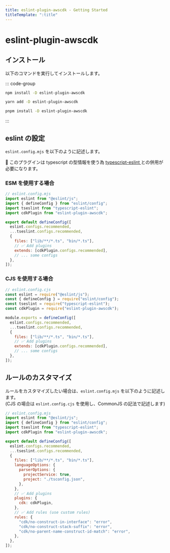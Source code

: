 ```yaml
---
title: eslint-plugin-awscdk - Getting Started
titleTemplate: ":title"
---
```


# eslint-plugin-awscdk

## インストール

以下のコマンドを実行してインストールします。

::: code-group

```sh [npm]
npm install -D eslint-plugin-awscdk
```

```sh [yarn]
yarn add -D eslint-plugin-awscdk
```

```sh [pnpm]
pnpm install -D eslint-plugin-awscdk
```

:::

## eslint の設定

`eslint.config.mjs` を以下のように記述します。

<div class="info-item">
  🚨 このプラグインは typescript の型情報を使う為
  <a href="https://typescript-eslint.io/getting-started">
    typescript-eslint
  </a>
  との併用が必要になります。
</div>

### ESM を使用する場合

```js
// eslint.config.mjs
import eslint from "@eslint/js";
import { defineConfig } from "eslint/config";
import tseslint from "typescript-eslint";
import cdkPlugin from "eslint-plugin-awscdk";

export default defineConfig([
  eslint.configs.recommended,
  ...tseslint.configs.recommended,
  {
    files: ["lib/**/*.ts", "bin/*.ts"],
    // ✅ Add plugins
    extends: [cdkPlugin.configs.recommended],
    // ... some configs
  },
]);
```

### CJS を使用する場合

```js
// eslint.config.cjs
const eslint = require("@eslint/js");
const { defineConfig } = require("eslint/config");
const tseslint = require("typescript-eslint");
const cdkPlugin = require("eslint-plugin-awscdk");

module.exports = defineConfig([
  eslint.configs.recommended,
  ...tseslint.configs.recommended,
  {
    files: ["lib/**/*.ts", "bin/*.ts"],
    // ✅ Add plugins
    extends: [cdkPlugin.configs.recommended],
    // ... some configs
  },
]);
```

## ルールのカスタマイズ

ルールをカスタマイズしたい場合は、`eslint.config.mjs` を以下のように記述します。  
(CJS の場合は `eslint.config.cjs` を使用し、CommonJS の記法で記述します)

```js
// eslint.config.mjs
import eslint from "@eslint/js";
import { defineConfig } from "eslint/config";
import tseslint from "typescript-eslint";
import cdkPlugin from "eslint-plugin-awscdk";

export default defineConfig([
  eslint.configs.recommended,
  ...tseslint.configs.recommended,
  {
    files: ["lib/**/*.ts", "bin/*.ts"],
    languageOptions: {
      parserOptions: {
        projectService: true,
        project: "./tsconfig.json",
      },
    },
    // ✅ Add plugins
    plugins: {
      cdk: cdkPlugin,
    },
    // ✅ Add rules (use custom rules)
    rules: {
      "cdk/no-construct-in-interface": "error",
      "cdk/no-construct-stack-suffix": "error",
      "cdk/no-parent-name-construct-id-match": "error",
    },
  },
]);
```
